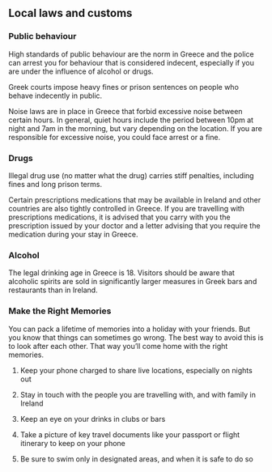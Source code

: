 ## Local laws and customs

### **Public behaviour**

High standards of public behaviour are the norm in Greece and the police can arrest you for behaviour that is considered indecent, especially if you are under the influence of alcohol or drugs.

Greek courts impose heavy fines or prison sentences on people who behave indecently in public.

Noise laws are in place in Greece that forbid excessive noise between certain hours. In general, quiet hours include the period between 10pm at night and 7am in the morning, but vary depending on the location. If you are responsible for excessive noise, you could face arrest or a fine.

### **Drugs**

Illegal drug use (no matter what the drug) carries stiff penalties, including fines and long prison terms.

Certain prescriptions medications that may be available in Ireland and other countries are also tightly controlled in Greece. If you are travelling with prescriptions medications, it is advised that you carry with you the prescription issued by your doctor and a letter advising that you require the medication during your stay in Greece.

### **Alcohol**

The legal drinking age in Greece is 18. Visitors should be aware that alcoholic spirits are sold in significantly larger measures in Greek bars and restaurants than in Ireland.

### Make the Right Memories

You can pack a lifetime of memories into a holiday with your friends. But you know that things can sometimes go wrong. The best way to avoid this is to look after each other. That way you’ll come home with the right memories.

1. Keep your phone charged to share live locations, especially on nights out

2. Stay in touch with the people you are travelling with, and with family in Ireland

3. Keep an eye on your drinks in clubs or bars

4. Take a picture of key travel documents like your passport or flight itinerary to keep on your phone

5. Be sure to swim only in designated areas, and when it is safe to do so